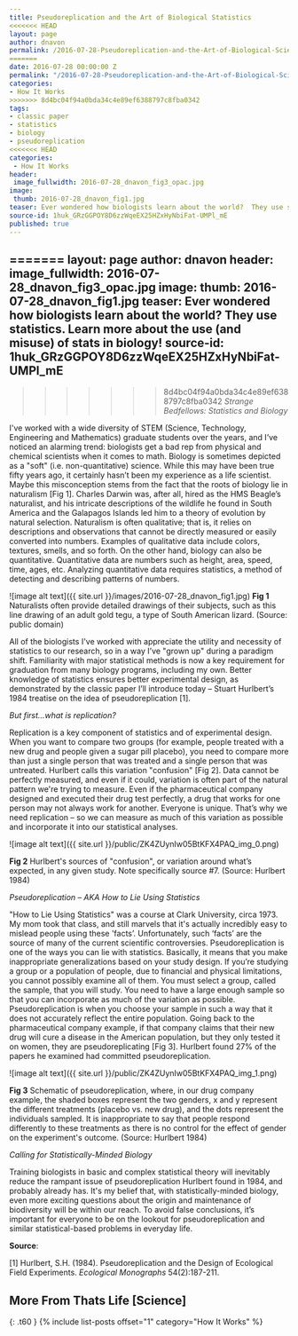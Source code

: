 ```yaml
---
title: Pseudoreplication and the Art of Biological Statistics
<<<<<<< HEAD
layout: page
author: dnavon
permalink: /2016-07-28-Pseudoreplication-and-the-Art-of-Biological-Sciences-DNavon/
=======
date: 2016-07-28 00:00:00 Z
permalink: "/2016-07-28-Pseudoreplication-and-the-Art-of-Biological-Sciences-DNavon/"
categories:
- How It Works
>>>>>>> 8d4bc04f94a0bda34c4e89ef6388797c8fba0342
tags:
- classic paper
- statistics
- biology
- pseudoreplication
<<<<<<< HEAD
categories:
 - How It Works
header:
 image_fullwidth: 2016-07-28_dnavon_fig3_opac.jpg
image:
 thumb: 2016-07-28_dnavon_fig1.jpg
teaser: Ever wondered how biologists learn about the world?  They use statistics.  Learn more about the use (and misuse) of stats in biology!
source-id: 1huk_GRzGGPOY8D6zzWqeEX25HZxHyNbiFat-UMPl_mE
published: true
---
```

=======
layout: page
author: dnavon
header:
  image_fullwidth: 2016-07-28_dnavon_fig3_opac.jpg
image:
  thumb: 2016-07-28_dnavon_fig1.jpg
teaser: Ever wondered how biologists learn about the world?  They use statistics.  Learn
  more about the use (and misuse) of stats in biology!
source-id: 1huk_GRzGGPOY8D6zzWqeEX25HZxHyNbiFat-UMPl_mE
---

>>>>>>> 8d4bc04f94a0bda34c4e89ef6388797c8fba0342
*Strange Bedfellows: Statistics and Biology*

I've worked with a wide diversity of STEM (Science, Technology, Engineering and Mathematics) graduate students over the years, and I’ve noticed an alarming trend: biologists get a bad rep from physical and chemical scientists when it comes to math.  Biology is sometimes depicted as a "soft" (i.e. non-quantitative) science.  While this may have been true fifty years ago, it certainly hasn’t been my experience as a life scientist.  Maybe this misconception stems from the fact that the roots of biology lie in naturalism [Fig 1].  Charles Darwin was, after all, hired as the HMS Beagle’s naturalist, and his intricate descriptions of the wildlife he found in South America and the Galapagos Islands led him to a theory of evolution by natural selection.  Naturalism is often qualitative; that is, it relies on descriptions and observations that cannot be directly measured or easily converted into numbers.  Examples of qualitative data include colors, textures, smells, and so forth.  On the other hand, biology can also be quantitative.  Quantitative data are numbers such as height, area, speed, time, ages, etc.  Analyzing quantitative data requires statistics, a method of detecting and describing patterns of numbers.


![image alt text]({{ site.url }}/images/2016-07-28_dnavon_fig1.jpg)
**Fig 1** Naturalists often provide detailed drawings of their subjects, such as this line drawing of an adult gold tegu, a type of South American lizard.  (Source: public domain)

 

All of the biologists I've worked with appreciate the utility and necessity of statistics to our research, so in a way I’ve "grown up" during a paradigm shift.  Familiarity with major statistical methods is now a key requirement for graduation from many biology programs, including my own.  Better knowledge of statistics ensures better experimental design, as demonstrated by the classic paper I’ll introduce today – Stuart Hurlbert’s 1984 treatise on the idea of pseudoreplication [1].

 

*But first…what is replication?*

Replication is a key component of statistics and of experimental design.  When you want to compare two groups (for example, people treated with a new drug and people given a sugar pill placebo), you need to compare more than just a single person that was treated and a single person that was untreated.  Hurlbert calls this variation "confusion" [Fig 2]. Data cannot be perfectly measured, and even if it could, variation is often part of the natural pattern we're trying to measure. Even if the pharmaceutical company designed and executed their drug test perfectly, a drug that works for one person may not always work for another.  Everyone is unique.  That’s why we need replication – so we can measure as much of this variation as possible and incorporate it into our statistical analyses.

 

![image alt text]({{ site.url }}/public/ZK4ZUynIw05BtKFX4PAQ_img_0.png)

**Fig 2** Hurlbert's sources of "confusion", or variation around what’s expected, in any given study. Note specifically source #7.  (Source: Hurlbert 1984)

 

*Pseudoreplication – AKA How to Lie Using Statistics*

"How to Lie Using Statistics" was a course at Clark University, circa 1973.  My mom took that class, and still marvels that it's actually incredibly easy to mislead people using these 'facts’.  Unfortunately, such ‘facts’ are the source of many of the current scientific controversies.  Pseudoreplication is one of the ways you can lie with statistics.  Basically, it means that you make inappropriate generalizations based on your study design.  If you’re studying a group or a population of people, due to financial and physical limitations, you cannot possibly examine all of them.  You must select a group, called the sample, that you will study.  You need to have a large enough sample so that you can incorporate as much of the variation as possible.  Pseudoreplication is when you choose your sample in such a way that it does not accurately reflect the entire population.  Going back to the pharmaceutical company example, if that company claims that their new drug will cure a disease in the American population, but they only tested it on women, they are pseudoreplicating [Fig 3].  Hurlbert found 27% of the papers he examined had committed pseudoreplication.

![image alt text]({{ site.url }}/public/ZK4ZUynIw05BtKFX4PAQ_img_1.png)

**Fig 3** Schematic of pseudoreplication, where, in our drug company example, the shaded boxes represent the two genders, x and y represent the different treatments (placebo vs. new drug), and the dots represent the individuals sampled.  It is inappropriate to say that people respond differently to these treatments as there is no control for the effect of gender on the experiment's outcome. (Source: Hurlbert 1984)

 

*Calling for Statistically-Minded Biology*

Training biologists in basic and complex statistical theory will inevitably reduce the rampant issue of pseudoreplication Hurlbert found in 1984, and probably already has.  It's my belief that, with statistically-minded biology, even more exciting questions about the origin and maintenance of biodiversity will be within our reach.  To avoid false conclusions, it’s important for everyone to be on the lookout for pseudoreplication and similar statistical-based problems in everyday life.

**Source**:

[1] Hurlbert, S.H. (1984). Pseudoreplication and the Design of Ecological Field Experiments. *Ecological Monographs* 54(2):187-211.  

## More From Thats Life [Science]
{: .t60 }
{% include list-posts offset="1" category="How It Works" %}
